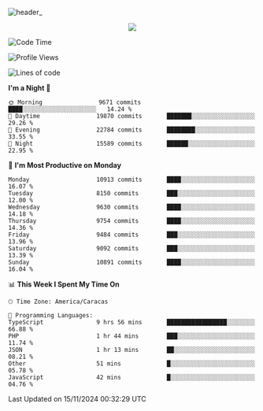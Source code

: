 ![header_](https://github.com/user-attachments/assets/4010d822-ccdc-4198-b608-18c773338d18)


<p align="center">
  <a href="http://www.github.com/thevacs">
    <img src="https://github-readme-streak-stats.herokuapp.com/?user=thevacs&stroke=ffffff&background=1c1917&ring=0891b2&fire=0891b2&currStreakNum=ffffff&currStreakLabel=0891b2&sideNums=ffffff&sideLabels=ffffff&dates=ffffff&hide_border=true" />
  </a>
</p>

<!--START_SECTION:waka-->
![Code Time](http://img.shields.io/badge/Code%20Time-3%2C064%20hrs%2057%20mins-blue)

![Profile Views](http://img.shields.io/badge/Profile%20Views-1-blue)

![Lines of code](https://img.shields.io/badge/From%20Hello%20World%20I%27ve%20Written-5.1%20million%20lines%20of%20code-blue)

**I'm a Night 🦉** 

```text
🌞 Morning                9671 commits        ████░░░░░░░░░░░░░░░░░░░░░   14.24 % 
🌆 Daytime                19870 commits       ███████░░░░░░░░░░░░░░░░░░   29.26 % 
🌃 Evening                22784 commits       ████████░░░░░░░░░░░░░░░░░   33.55 % 
🌙 Night                  15589 commits       ██████░░░░░░░░░░░░░░░░░░░   22.95 % 
```
📅 **I'm Most Productive on Monday** 

```text
Monday                   10913 commits       ████░░░░░░░░░░░░░░░░░░░░░   16.07 % 
Tuesday                  8150 commits        ███░░░░░░░░░░░░░░░░░░░░░░   12.00 % 
Wednesday                9630 commits        ████░░░░░░░░░░░░░░░░░░░░░   14.18 % 
Thursday                 9754 commits        ████░░░░░░░░░░░░░░░░░░░░░   14.36 % 
Friday                   9484 commits        ███░░░░░░░░░░░░░░░░░░░░░░   13.96 % 
Saturday                 9092 commits        ███░░░░░░░░░░░░░░░░░░░░░░   13.39 % 
Sunday                   10891 commits       ████░░░░░░░░░░░░░░░░░░░░░   16.04 % 
```


📊 **This Week I Spent My Time On** 

```text
🕑︎ Time Zone: America/Caracas

💬 Programming Languages: 
TypeScript               9 hrs 56 mins       █████████████████░░░░░░░░   66.88 % 
PHP                      1 hr 44 mins        ███░░░░░░░░░░░░░░░░░░░░░░   11.74 % 
JSON                     1 hr 13 mins        ██░░░░░░░░░░░░░░░░░░░░░░░   08.21 % 
Other                    51 mins             █░░░░░░░░░░░░░░░░░░░░░░░░   05.78 % 
JavaScript               42 mins             █░░░░░░░░░░░░░░░░░░░░░░░░   04.76 % 
```


 Last Updated on 15/11/2024 00:32:29 UTC
<!--END_SECTION:waka-->
